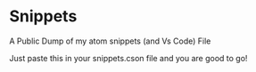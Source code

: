 # Snippets
A Public Dump of my atom snippets (and Vs Code) File

Just paste this in your snippets.cson file and you are good to go!
